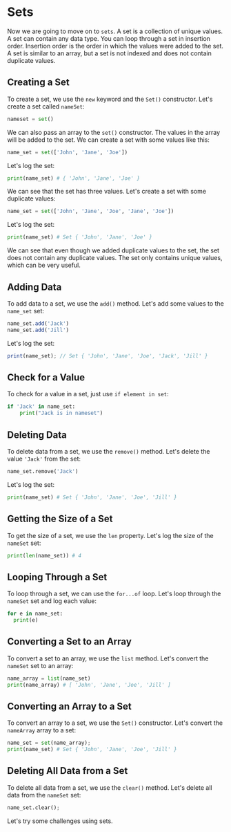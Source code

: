# Sets

Now we are going to move on to `sets`. A set is a collection of unique values. A set can contain any data type. You can loop through a set in insertion order. Insertion order is the order in which the values were added to the set. A set is similar to an array, but a set is not indexed and does not contain duplicate values.

## Creating a Set

To create a set, we use the `new` keyword and the `Set()` constructor. Let's create a set called `nameSet`:

```python
nameset = set()
```

We can also pass an array to the `set()` constructor. The values in the array will be added to the set. We can create a set with some values like this:

```python
name_set = set(['John', 'Jane', 'Joe'])
```

Let's log the set:

```python
print(name_set) # { 'John', 'Jane', 'Joe' }
```

We can see that the set has three values. Let's create a set with some duplicate values:

```python
name_set = set(['John', 'Jane', 'Joe', 'Jane', 'Joe'])
```

Let's log the set:

```python
print(name_set) # Set { 'John', 'Jane', 'Joe' }
```

We can see that even though we added duplicate values to the set, the set does not contain any duplicate values. The set only contains unique values, which can be very useful.

## Adding Data

To add data to a set, we use the `add()` method. Let's add some values to the `name_set` set:

```js
name_set.add('Jack')
name_set.add('Jill')
```

Let's log the set:

```js
print(name_set); // Set { 'John', 'Jane', 'Joe', 'Jack', 'Jill' }
```

## Check for a Value

To check for a value in a set, just use `if element in set`:

```python
if 'Jack' in name_set:
    print("Jack is in nameset")
```

## Deleting Data

To delete data from a set, we use the `remove()` method. Let's delete the value `'Jack'` from the set:

```python
name_set.remove('Jack')
```

Let's log the set:

```python
print(name_set) # Set { 'John', 'Jane', 'Joe', 'Jill' }
```

## Getting the Size of a Set

To get the size of a set, we use the `len` property. Let's log the size of the `nameSet` set:

```python
print(len(name_set)) # 4
```

## Looping Through a Set

To loop through a set, we can use the `for...of` loop. Let's loop through the `nameSet` set and log each value:

```python
for e in name_set: 
  print(e)
```

## Converting a Set to an Array

To convert a set to an array, we use the `list` method. Let's convert the `nameSet` set to an array:

```python
name_array = list(name_set)
print(name_array) # [ 'John', 'Jane', 'Joe', 'Jill' ]
```

## Converting an Array to a Set

To convert an array to a set, we use the `Set()` constructor. Let's convert the `nameArray` array to a set:

```python
name_set = set(name_array);
print(name_set) # Set { 'John', 'Jane', 'Joe', 'Jill' }
```

## Deleting All Data from a Set

To delete all data from a set, we use the `clear()` method. Let's delete all data from the `nameSet` set:

```python
name_set.clear();
```

Let's try some challenges using sets.
